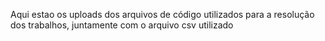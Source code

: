 Aqui estao os uploads dos arquivos de código utilizados para a resolução dos trabalhos, juntamente com o arquivo csv utilizado
